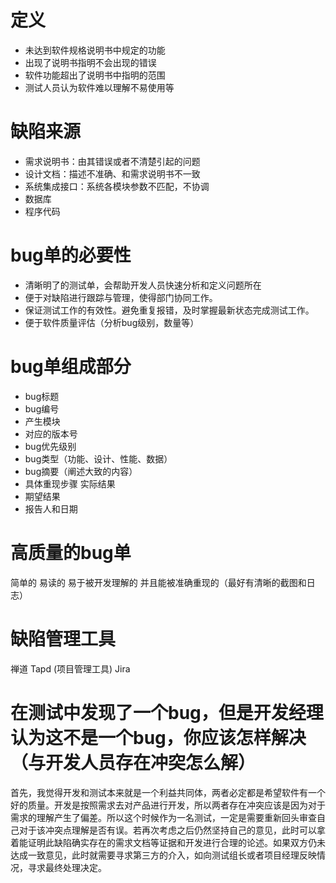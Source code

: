 # 定义
+ 未达到软件规格说明书中规定的功能
+ 出现了说明书指明不会出现的错误
+ 软件功能超出了说明书中指明的范围
+ 测试人员认为软件难以理解不易使用等
# 缺陷来源
+ 需求说明书：由其错误或者不清楚引起的问题
+ 设计文档：描述不准确、和需求说明书不一致
+ 系统集成接口：系统各模块参数不匹配，不协调
+ 数据库
+ 程序代码
# bug单的必要性
+ 清晰明了的测试单，会帮助开发人员快速分析和定义问题所在
+ 便于对缺陷进行跟踪与管理，使得部门协同工作。
+ 保证测试工作的有效性。避免重复报错，及时掌握最新状态完成测试工作。
+ 便于软件质量评估（分析bug级别，数量等）
# bug单组成部分
+ bug标题
+ bug编号
+ 产生模块
+ 对应的版本号
+ bug优先级别
+ bug类型（功能、设计、性能、数据）
+ bug摘要（阐述大致的内容）
+ 具体重现步骤 实际结果
+ 期望结果
+ 报告人和日期
# 高质量的bug单
简单的  易读的 易于被开发理解的 并且能被准确重现的（最好有清晰的截图和日志）
# 缺陷管理工具
禅道 Tapd (项目管理工具) Jira
# 在测试中发现了一个bug，但是开发经理认为这不是一个bug，你应该怎样解决（与开发人员存在冲突怎么解）
首先，我觉得开发和测试本来就是一个利益共同体，两者必定都是希望软件有一个好的质量。开发是按照需求去对产品进行开发，所以两者存在冲突应该是因为对于需求的理解产生了偏差。所以这个时候作为一名测试，一定是需要重新回头审查自己对于该冲突点理解是否有误。若再次考虑之后仍然坚持自己的意见，此时可以拿着能证明此缺陷确实存在的需求文档等证据和开发进行合理的论述。如果双方仍未达成一致意见，此时就需要寻求第三方的介入，如向测试组长或者项目经理反映情况，寻求最终处理决定。
